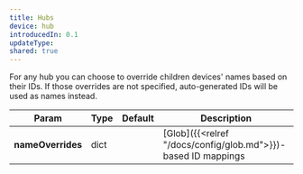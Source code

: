 ```yaml
---
title: Hubs
device: hub
introducedIn: 0.1
updateType:
shared: true
---
```


For any hub you can choose to override children devices' names based on
their IDs. If those overrides are not specified, auto-generated
IDs will be used as names instead.

| Param | Type | Default | Description |
|-------|------|---------|-------------|
| **nameOverrides**  | dict || [Glob]({{<relref "/docs/config/glob.md">}})-based ID mappings |
